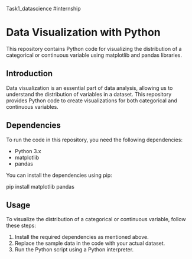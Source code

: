 Task1_datascience
#internship

# Data Visualization with Python

This repository contains Python code for visualizing the distribution of a categorical or continuous variable using matplotlib and pandas libraries.

## Introduction

Data visualization is an essential part of data analysis, allowing us to understand the distribution of variables in a dataset. This repository provides Python code to create visualizations for both categorical and continuous variables.

## Dependencies

To run the code in this repository, you need the following dependencies:

- Python 3.x
- matplotlib
- pandas

You can install the dependencies using pip:


pip install matplotlib pandas


## Usage

To visualize the distribution of a categorical or continuous variable, follow these steps:

1. Install the required dependencies as mentioned above.
2. Replace the sample data in the code with your actual dataset.
3. Run the Python script using a Python interpreter.

